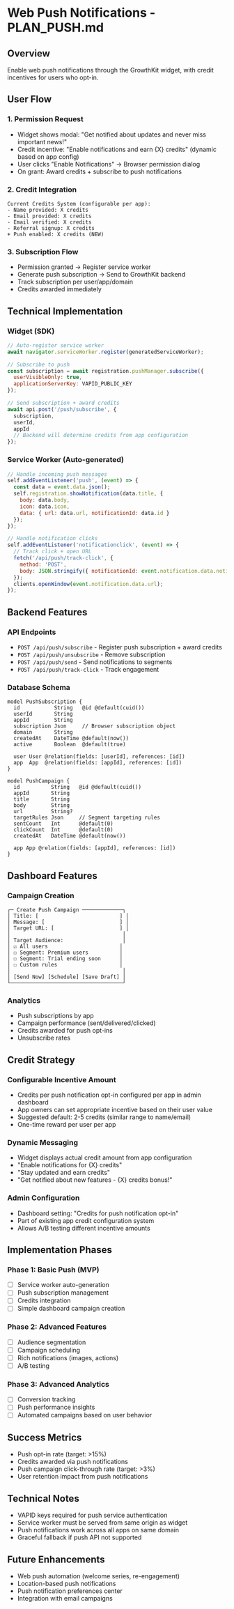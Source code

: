 # Web Push Notifications - PLAN_PUSH.md

## Overview
Enable web push notifications through the GrowthKit widget, with credit incentives for users who opt-in.

## User Flow

### 1. Permission Request
- Widget shows modal: "Get notified about updates and never miss important news!"
- Credit incentive: "Enable notifications and earn {X} credits" (dynamic based on app config)
- User clicks "Enable Notifications" → Browser permission dialog
- On grant: Award credits + subscribe to push notifications

### 2. Credit Integration
```
Current Credits System (configurable per app):
- Name provided: X credits
- Email provided: X credits  
- Email verified: X credits
- Referral signup: X credits
+ Push enabled: X credits (NEW)
```

### 3. Subscription Flow
- Permission granted → Register service worker
- Generate push subscription → Send to GrowthKit backend
- Track subscription per user/app/domain
- Credits awarded immediately

## Technical Implementation

### Widget (SDK)
```javascript
// Auto-register service worker
await navigator.serviceWorker.register(generatedServiceWorker);

// Subscribe to push
const subscription = await registration.pushManager.subscribe({
  userVisibleOnly: true,
  applicationServerKey: VAPID_PUBLIC_KEY
});

// Send subscription + award credits
await api.post('/push/subscribe', {
  subscription,
  userId,
  appId
  // Backend will determine credits from app configuration
});
```

### Service Worker (Auto-generated)
```javascript
// Handle incoming push messages
self.addEventListener('push', (event) => {
  const data = event.data.json();
  self.registration.showNotification(data.title, {
    body: data.body,
    icon: data.icon,
    data: { url: data.url, notificationId: data.id }
  });
});

// Handle notification clicks
self.addEventListener('notificationclick', (event) => {
  // Track click + open URL
  fetch('/api/push/track-click', { 
    method: 'POST', 
    body: JSON.stringify({ notificationId: event.notification.data.notificationId })
  });
  clients.openWindow(event.notification.data.url);
});
```

## Backend Features

### API Endpoints
- `POST /api/push/subscribe` - Register push subscription + award credits
- `POST /api/push/unsubscribe` - Remove subscription
- `POST /api/push/send` - Send notifications to segments
- `POST /api/push/track-click` - Track engagement

### Database Schema
```prisma
model PushSubscription {
  id           String   @id @default(cuid())
  userId       String
  appId        String
  subscription Json     // Browser subscription object
  domain       String
  createdAt    DateTime @default(now())
  active       Boolean  @default(true)
  
  user User @relation(fields: [userId], references: [id])
  app  App  @relation(fields: [appId], references: [id])
}

model PushCampaign {
  id          String   @id @default(cuid())
  appId       String
  title       String
  body        String
  url         String?
  targetRules Json     // Segment targeting rules
  sentCount   Int      @default(0)
  clickCount  Int      @default(0)
  createdAt   DateTime @default(now())
  
  app App @relation(fields: [appId], references: [id])
}
```

## Dashboard Features

### Campaign Creation
```
┌─ Create Push Campaign ─────────────┐
│ Title: [                          ] │
│ Message: [                        ] │
│ Target URL: [                     ] │
│                                    │
│ Target Audience:                   │
│ ☑ All users                       │
│ ☐ Segment: Premium users          │
│ ☐ Segment: Trial ending soon      │
│ ☐ Custom rules                    │
│                                    │
│ [Send Now] [Schedule] [Save Draft] │
└────────────────────────────────────┘
```

### Analytics
- Push subscriptions by app
- Campaign performance (sent/delivered/clicked)
- Credits awarded for push opt-ins
- Unsubscribe rates

## Credit Strategy

### Configurable Incentive Amount
- Credits per push notification opt-in configured per app in admin dashboard
- App owners can set appropriate incentive based on their user value
- Suggested default: 2-5 credits (similar range to name/email)
- One-time reward per user per app

### Dynamic Messaging
- Widget displays actual credit amount from app configuration
- "Enable notifications for {X} credits"
- "Stay updated and earn credits"
- "Get notified about new features - {X} credits bonus!"

### Admin Configuration
- Dashboard setting: "Credits for push notification opt-in"
- Part of existing app credit configuration system
- Allows A/B testing different incentive amounts

## Implementation Phases

### Phase 1: Basic Push (MVP)
- [ ] Service worker auto-generation
- [ ] Push subscription management
- [ ] Credits integration
- [ ] Simple dashboard campaign creation

### Phase 2: Advanced Features
- [ ] Audience segmentation
- [ ] Campaign scheduling
- [ ] Rich notifications (images, actions)
- [ ] A/B testing

### Phase 3: Advanced Analytics
- [ ] Conversion tracking
- [ ] Push performance insights
- [ ] Automated campaigns based on user behavior

## Success Metrics
- Push opt-in rate (target: >15%)
- Credits awarded via push notifications
- Push campaign click-through rate (target: >3%)
- User retention impact from push notifications

## Technical Notes
- VAPID keys required for push service authentication
- Service worker must be served from same origin as widget
- Push notifications work across all apps on same domain
- Graceful fallback if push API not supported

## Future Enhancements
- Web push automation (welcome series, re-engagement)
- Location-based push notifications
- Push notification preferences center
- Integration with email campaigns

